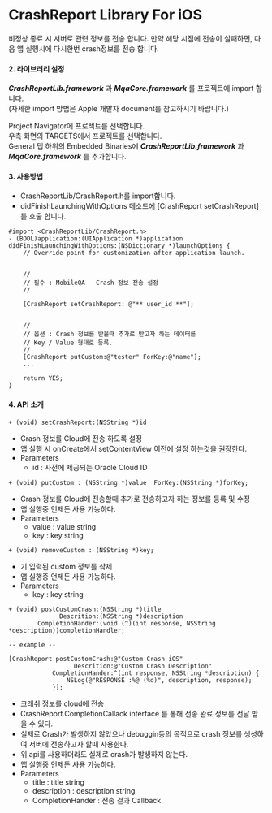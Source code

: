 # CrashReport Library For iOS

비정상 종료 시 서버로 관련 정보를 전송 합니다. 만약 해당 시점에 전송이 실패하면, 다음 앱 실행시에 다시한번 crash정보를 전송 합니다.


#### 2. 라이브러리 설정
***CrashReportLib.framework*** 과 ***MqaCore.framework*** 를 프로젝트에 import 합니다.  
(자세한 import 방법은 Apple 개발자 document를 참고하시기 바랍니다.)

Project Navigator에 프로젝트를 선택합니다.  
우측 화면의 TARGETS에서 프로젝트를 선택합니다.  
General 탭 하위의 Embedded Binaries에 ***CrashReportLib.framework*** 과 ***MqaCore.framework*** 를 추가합니다.  


#### 3. 사용방법

* CrashReportLib/CrashReport.h를 import합니다.
* didFinishLaunchingWithOptions 메소드에 [CrashReport setCrashReport]를 호출 합니다.


```
#import <CrashReportLib/CrashReport.h>
- (BOOL)application:(UIApplication *)application didFinishLaunchingWithOptions:(NSDictionary *)launchOptions {
	// Override point for customization after application launch.
	

	//
	// 필수 : MobileQA - Crash 정보 전송 설정
	//

	[CrashReport setCrashReport: @"** user_id **"];


	//
	// 옵션 : Crash 정보를 받을때 추가로 받고자 하는 데이터를 
	// Key / Value 형태로 등록.
	//
	[CrashReport putCustom:@"tester" ForKey:@"name"];
	...

	return YES;
}
```

#### 4. API 소개

~~~~
+ (void) setCrashReport:(NSString *)id
~~~~

* Crash 정보를 Cloud에 전송 하도록 설정
* 앱 실행 시 onCreate에서 setContentView 이전에 설정 하는것을 권장한다.
* Parameters
    - id : 사전에 제공되는 Oracle Cloud ID



~~~~
+ (void) putCustom : (NSString *)value  ForKey:(NSString *)forKey;
~~~~
* Crash 정보를 Cloud에 전송할때 추가로 전송하고자 하는 정보를 등록 및 수정
* 앱 실행중 언제든 사용 가능하다.
* Parameters
	- value : value string
    - key : key string

~~~~
+ (void) removeCustom : (NSString *)key;
~~~~
* 기 입력된 custom 정보를 삭제
* 앱 실행중 언제든 사용 가능하다.
* Parameters
    - key : key string

~~~~
+ (void) postCustomCrash:(NSString *)title
              Descrition:(NSString *)description
        CompletionHander:(void (^)(int response, NSString *description))completionHandler;

-- example --

[CrashReport postCustomCrash:@"Custom Crash iOS"
                  Descrition:@"Custom Crash Description"
            CompletionHander:^(int response, NSString *description) {
                NSLog(@"RESPONSE :%@ (%d)", description, response);
            }];
~~~~

* 크래쉬 정보를 cloud에 전송
* CrashReport.CompletionCallack interface 를 통해 전송 완료 정보를 전달 받을 수 있다.
* 실제로 Crash가 발생하지 않았으나 debuggin등의 목적으로 crash 정보를 생성하여 서버에 전송하고자 할때 사용한다.
* 위 api를 사용하더라도 실제로 crash가 발생하지 않는다.
* 앱 실행중 언제든 사용 가능하다.
* Parameters
    - title : title string
    - description : description string
    - CompletionHander : 전송 결과 Callback
